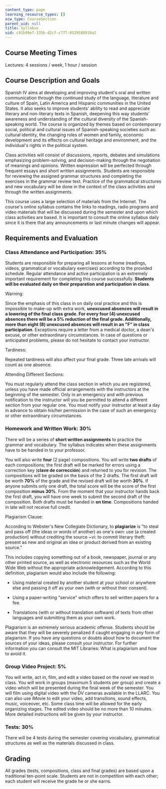 ```yaml
---
content_type: page
learning_resource_types: []
ocw_type: CourseSection
parent_uid: null
title: Syllabus
uid: c91b99e7-335b-d2cf-c777-0329588910a2
---
```


Course Meeting Times
--------------------

Lectures: 4 sessions / week, 1 hour / session

Course Description and Goals
----------------------------

Spanish IV aims at developing and improving student's oral and written communication through the continued study of the language, literature and culture of Spain, Latin America and Hispanic communities in the United States. It also seeks to improve students' ability to read and appreciate literary and non-literary texts in Spanish, deepening this way students' awareness and understanding of the cultural diversity of the Spanish-speaking world. The course is organized by themes based on contemporary social, political and cultural issues of Spanish-speaking societies such as: cultural identity, the changing roles of women and family, economic development and its effects on cultural heritage and environment, and the individual's rights in the political system.

Class activities will consist of discussions, reports, debates and simulations emphasizing problem-solving, and decision-making through the negotiation of meanings and opinions. Written expression will be perfected through frequent essays and short written assignments. Students are responsible for reviewing the assigned grammar structures and completing the exercises in the grammar review text. Practice of the grammatical structures and new vocabulary will be done in the context of the class activities and through the written assignments.

This course uses a large selection of materials from the Internet. The course's online syllabus contains the links to readings, radio programs and video materials that will be discussed during the semester and upon which class activities are based. It is important to consult the online syllabus daily since it is there that any announcements or last minute changes will appear.

Requirements and Evaluation
---------------------------

### Class Attendance and Participation: 35%

Students are responsible for preparing all lessons at home (readings, videos, grammatical or vocabulary exercises) according to the provided schedule. Regular attendance and active participation is an extremely important requirement for completing this course successfully. **Students will be evaluated daily on their preparation and participation in class**.

Warning:

Since the emphasis of this class in on daily oral practice and this is impossible to make-up with extra work, **unexcused absences will result in a lowering of the final class grade. For every four (4) unexcused absences there will be a 5% reduction of the final grade. Additionally, more than eight (8) unexcused absences will result in an "F" in class participation**. Exceptions require a letter from a medical doctor, a dean's excuse, or other extraordinary circumstances. In case of questions or anticipated problems, please do not hesitate to contact your instructor.

Tardiness:

Repeated tardiness will also affect your final grade. Three late arrivals will count as one absence.

Attending Different Sections:

You must regularly attend the class section in which you are registered, unless you have made official arrangements with the instructors at the beginning of the semester. Only in an emergency and with previous notification to the instructor will you be permitted to attend a different section from your regular one. You must notify your instructor at least a day in advance to obtain his/her permission in the case of such an emergency or other extraordinary circumstances.

### Homework and Written Work: 30%

There will be a series of **short written assignments** to practice the grammar and vocabulary. The syllabus indicates when these assignments have to be handed in to your professor.

You will also write **four** (2 page) compositions. You will write **two drafts** of each compositions; the first draft will be marked for errors using a correction key (**clave de corrección**) and returned to you for revision. The compositions will be graded on the basis of the 2 drafts. The first draft will be worth **70%** of the grade and the revised draft will be worth **30%**. If anyone submits only one draft, the total score will be the score of the first composition **minus 30%**. From the moment that your instructor hands back the first draft, you will have one week to submit the second draft of the composition. Both drafts must be handed in **on time**. Compositions handed in late will not receive full credit.

Plagiarism Clause:

According to Webster's New Collegiate Dictionary, to **plagiarize** is "to steal and pass off (the ideas or words of another) as one's own: use (a created production) without crediting the source ~vi: to commit literary theft: present as new and original an idea or product derived from an existing source."

This includes copying something out of a book, newspaper, journal or any other printed source, as well as electronic resources such as the World Wide Web without the appropriate acknowledgement. According to this definition, plagiarism would also include the following:

*   Using material created by another student at your school or anywhere else and passing it off as your own (with or without their consent).  
    
*   Using a paper-writing "service" which offers to sell written papers for a fee.  
    
*   Translations (with or without translation software) of texts from other languages and submitting them as your own work.

Plagiarism is an extremely serious academic offense. Students should be aware that they will be severely penalized if caught engaging in any form of plagiarism. If you have any questions or doubts about how to document the sources of your ideas, please consult your instructor. For further information you can consult the MIT Libraries: What is plagiarism and how to avoid it.

### Group Video Project: 5%

You will write, act in, film, and edit a video based on the novel we read in class. You will work in groups (maximum 5 students per group) and create a video which will be presented during the final week of the semester. You will film using digital video with the DV cameras available in the LLARC. You can also use iMovie to edit your video, add transitions, sound effects, music, voiceover, etc. Some class time will be allowed for the early organizing stages. The edited video should be no more than 10 minutes. More detailed instructions will be given by your instructor.

### Tests: 30%

There will be 4 tests during the semester covering vocabulary, grammatical structures as well as the materials discussed in class.

Grading
-------

All grades (tests, compositions, class and final grades) are based upon a traditional ten-point scale. Students are not in competition with each other; each student will receive the grade he or she earns.
